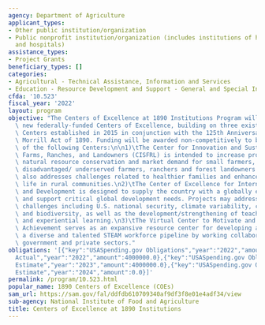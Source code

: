 ```yaml
---
agency: Department of Agriculture
applicant_types:
- Other public institution/organization
- Public nonprofit institution/organization (includes institutions of higher education
  and hospitals)
assistance_types:
- Project Grants
beneficiary_types: []
categories:
- Agricultural - Technical Assistance, Information and Services
- Education - Resource Development and Support - General and Special Interest Organizations
cfda: '10.523'
fiscal_year: '2022'
layout: program
objective: "The Centers of Excellence at 1890 Institutions Program will establish\
  \ new federally-funded Centers of Excellence, building on three existing non-federal\
  \ Centers established in 2015 in conjunction with the 125th Anniversary of the Second\
  \ Morrill Act of 1890. Funding will be awarded non-competitively to build capacity\
  \ of the following Centers:\n\n1)\tThe Center for Innovation and Sustainable Small\
  \ Farms, Ranches, and Landowners (CISFRL) is intended to increase profitability,\
  \ natural resource conservation and market demand for small farmers, including socially\
  \ disadvantaged/ underserved farmers, ranchers and forest landowners. This Center\
  \ also addresses challenges related to healthier families and enhanced quality of\
  \ life in rural communities.\n2)\tThe Center of Excellence for International Engagement\
  \ and Development is designed to supply the country with a globally educated workforce\
  \ and support critical global development needs. Projects may address trans-boundary\
  \ challenges including U.S. national security, climate variability, conservation,\
  \ and biodiversity, as well as the development/strengthening of teaching curricula\
  \ and experiential learning.\n3)\tThe Virtual Center to Motivate and Educate for\
  \ Achievement serves as an expansive resource center for developing and sustaining\
  \ a diverse and talented STEAM workforce pipeline by working collaboratively with\
  \ government and private sectors."
obligations: '[{"key":"USASpending.gov Obligations","year":"2022","amount":23000000.0},{"key":"SAM.gov
  Actual","year":"2022","amount":4000000.0},{"key":"USASpending.gov Obligations","year":"2023","amount":7703100.0},{"key":"SAM.gov
  Estimate","year":"2023","amount":4000000.0},{"key":"USASpending.gov Obligations","year":"2024","amount":0.0},{"key":"SAM.gov
  Estimate","year":"2024","amount":0.0}]'
permalink: /program/10.523.html
popular_name: 1890 Centers of Excellence (COEs)
sam_url: https://sam.gov/fal/ddfdb610709340af9df3f8e01e4adf34/view
sub-agency: National Institute of Food and Agriculture
title: Centers of Excellence at 1890 Institutions
---
```

